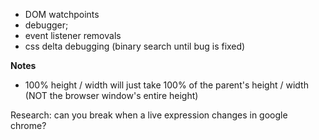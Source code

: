 - DOM watchpoints
- debugger;
- event listener removals
- css delta debugging (binary search until bug is fixed)


**Notes**
- 100% height / width will just take 100% of the parent's height / width (NOT the browser window's entire height)

Research: can you break when a live expression changes in google chrome?
